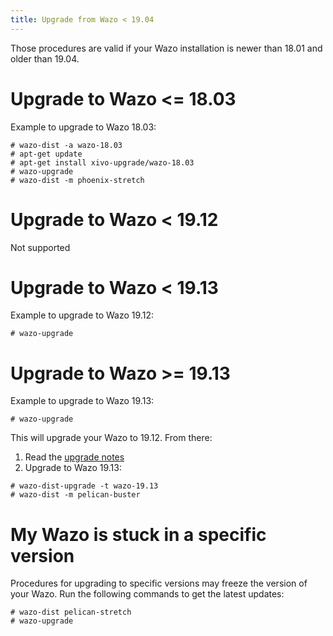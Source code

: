 ```yaml
---
title: Upgrade from Wazo < 19.04
---
```


Those procedures are valid if your Wazo installation is newer than 18.01
and older than 19.04.

Upgrade to Wazo <= 18.03
=========================

Example to upgrade to Wazo 18.03:

```shell
# wazo-dist -a wazo-18.03
# apt-get update
# apt-get install xivo-upgrade/wazo-18.03
# wazo-upgrade
# wazo-dist -m phoenix-stretch
```

Upgrade to Wazo < 19.12
========================

Not supported

Upgrade to Wazo < 19.13
========================

Example to upgrade to Wazo 19.12:

```shell
# wazo-upgrade
```

Upgrade to Wazo >= 19.13
=========================

Example to upgrade to Wazo 19.13:

```shell
# wazo-upgrade
```

This will upgrade your Wazo to 19.12. From there:

1.  Read the [upgrade notes](/uc-doc/upgrade/upgrade_notes)
2.  Upgrade to Wazo 19.13:

```shell
# wazo-dist-upgrade -t wazo-19.13
# wazo-dist -m pelican-buster
```

My Wazo is stuck in a specific version
======================================

Procedures for upgrading to specific versions may freeze the version of
your Wazo. Run the following commands to get the latest updates:

```shell
# wazo-dist pelican-stretch
# wazo-upgrade
```
